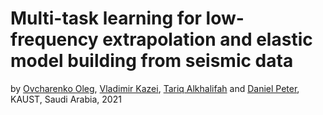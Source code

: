 # Multi-task learning for low-frequency extrapolation and elastic model building from seismic data

by [Ovcharenko Oleg](https://ovcharenkoo.com/), [Vladimir Kazei](https://vkazei.com/), [Tariq Alkhalifah](https://sites.google.com/a/kaust.edu.sa/tariq/home) and [Daniel Peter](https://github.com/danielpeter), KAUST, Saudi Arabia, 2021
